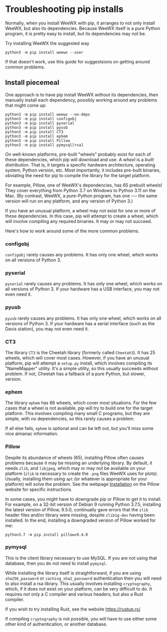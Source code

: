 # Troubleshooting pip installs

Normally, when you install WeeWX with pip, it arranges to not only install WeeWX, but also its
dependencies. Because WeeWX itself is a pure Python program, it is pretty easy to install, but its
dependencies may not be.

Try installing WeeWX the suggested way

```
python3 -m pip install weewx --user
```

If that doesn't work, use this guide for suggestsions on getting around common problems.


## Install piecemeal

One approach is to have pip install WeeWX _without_ its dependencies, then manually install each
dependency, possibly working around any problems that might come up:

```shell
python3 -m pip install weewx --no-deps
python3 -m pip install configobj  
python3 -m pip install pyserial
python3 -m pip install pyusb
python3 -m pip install CT3
python3 -m pip install ephem
python3 -m pip install Pillow
python3 -m pip install pymysql[rsa]
```

On well-known platforms, pre-built "wheels" probably exist for each of these dependencies, which
pip will download and use. A _wheel_ is a _built distribution_. That is, it targets a specific
hardware architecture, operating system, Python version, etc. Most importantly, it includes
pre-built binaries, obviating the need for pip to compile the library for the target platform.

For example, Pillow, one of WeeWX's dependencies, has 65 prebuilt wheels! They cover everything
from Python 3.7 on Windows to Python 3.11 on the Mac. (By contrast, WeeWX, a pure-Python program,
has one --- the same version will run on any platform, and any version of Python 3.)

If you have an unusual platform, a wheel may not exist for one or more of these dependencies. In
this case, pip will attempt to create a wheel, which will involve compiling any required binaries.
It may or may not succeed.

Here's how to work around some of the more common problems.

### configobj

`configobj` rarely causes any problems. It has only one wheel, which works on all versions of
Python 3.

### pyserial

`pyserial` rarely causes any problems.  It has only one wheel, which works on all versions of
Python 3. If your hardware has a USB interface, you may not even need it.

### pyusb

`pyusb` rarely causes any problems.  It has only one wheel, which works on all versions of
Python 3. If your hardware has a serial interface (such as the Davis station), you may not even
need it.

### CT3

The library `CT3` is the Cheetah library (formerly called `Cheetah3`). It has 25 wheels, which will
cover most cases. However, if you have an unusual platform, pip will attempt a `setup.py` install,
which involves compiling its "NameMapper" utility. It's a simple utility, so this usually succeeds
without problem. If not, Cheetah has a fallback of a pure Python, but slower, version.

### ephem

The library `ephem` has 66 wheels, which cover most situations. For the few cases that a wheel is
not available, pip will try to build one for the target platform. This involves compiling many
small C programs, but they are simple, with no dependencies, so this rarely causes a problem.

If all else fails, `ephem` is optional and can be left out, but you'll miss some nice almanac
information.

### Pillow

Despite its abundance of wheels (65), installing Pillow often causes problems because it may be
missing an underlying library. By default, it needs `zlib`, and `libjpeg`, which may or may not be
available on your platform (`zlib` is necessary to create the `.png` files WeeWX uses for plots).
Usually, installing them using `apt` (or whatever is appropriate for your platform) will solve the
problem. See the webpage [Installation](https://pillow.readthedocs.io/en/latest/installation.html)
on the Pillow website for specific instructions.

In some cases, you might have to downgrade pip or Pillow to get it to install. For example, on
a 32-bit version of Debian 9 running Python 3.7.5, installing the latest version of Pillow, 9.5.0,
continually gave errors that the `zlib` header files and/or library were missing, despite
`zlib1g-dev` having been installed. In the end, installing a downgraded version of Pillow
worked for me:

```shell
python3.7 -m pip install pillow=9.4.0
```

### pymysql

This is the client library necessary to use MySQL. If you are not using that database, then you do
not need to install `pymysql`. 

While installing the library itself is straightforward, if you are using `sha256_password` or
`caching_sha2_password` authentication then you will need to also install a rsa library. This
usually involves installing `cryptography`, which, if it does not exist on your platform, can be
very difficult to do. It requires not only a C compiler and various headers, but also a Rust
compiler.

If you wish to try installing Rust, see the website https://rustup.rs/.

If compiling `cryptography` is not possible, you will have to use either some other kind of
authentication, or another database.

